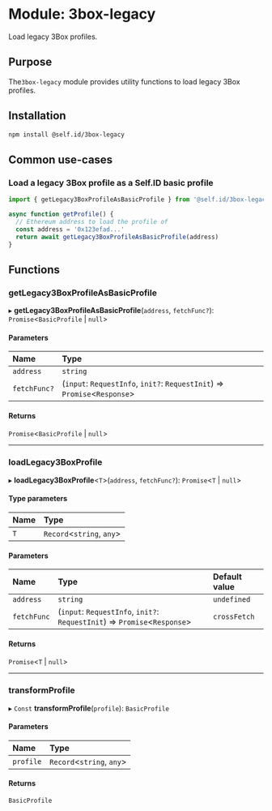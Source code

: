 # Module: 3box-legacy

Load legacy 3Box profiles.

## Purpose

The`3box-legacy` module provides utility functions to load legacy 3Box profiles.

## Installation

```sh
npm install @self.id/3box-legacy
```

## Common use-cases

### Load a legacy 3Box profile as a Self.ID basic profile

```ts
import { getLegacy3BoxProfileAsBasicProfile } from '@self.id/3box-legacy'

async function getProfile() {
  // Ethereum address to load the profile of
  const address = '0x123efad...'
  return await getLegacy3BoxProfileAsBasicProfile(address)
}
```

## Functions

### getLegacy3BoxProfileAsBasicProfile

▸ **getLegacy3BoxProfileAsBasicProfile**(`address`, `fetchFunc?`): `Promise`<`BasicProfile` \| ``null``\>

#### Parameters

| Name | Type |
| :------ | :------ |
| `address` | `string` |
| `fetchFunc?` | (`input`: `RequestInfo`, `init?`: `RequestInit`) => `Promise`<`Response`\> |

#### Returns

`Promise`<`BasicProfile` \| ``null``\>

___

### loadLegacy3BoxProfile

▸ **loadLegacy3BoxProfile**<`T`\>(`address`, `fetchFunc?`): `Promise`<`T` \| ``null``\>

#### Type parameters

| Name | Type |
| :------ | :------ |
| `T` | `Record`<`string`, `any`\> |

#### Parameters

| Name | Type | Default value |
| :------ | :------ | :------ |
| `address` | `string` | `undefined` |
| `fetchFunc` | (`input`: `RequestInfo`, `init?`: `RequestInit`) => `Promise`<`Response`\> | `crossFetch` |

#### Returns

`Promise`<`T` \| ``null``\>

___

### transformProfile

▸ `Const` **transformProfile**(`profile`): `BasicProfile`

#### Parameters

| Name | Type |
| :------ | :------ |
| `profile` | `Record`<`string`, `any`\> |

#### Returns

`BasicProfile`
